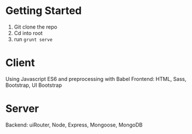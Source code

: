 # Getting Started

1. Git clone the repo
2. Cd into root
3. run `grunt serve`

# Client

Using Javascript ES6 and preprocessing with Babel
Frontend: HTML, Sass, Bootstrap, UI Bootstrap

# Server

Backend: uiRouter, Node, Express, Mongoose, MongoDB